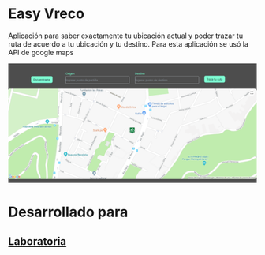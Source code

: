 # Easy Vreco
Aplicación para saber exactamente tu ubicación actual y poder trazar tu ruta de acuerdo a tu ubicación y tu destino. Para esta aplicación se usó la API de google maps


![demo](assets/img/geolocalizacion.png)

# Desarrollado para 

## [Laboratoria](http://laboratoria.la/)